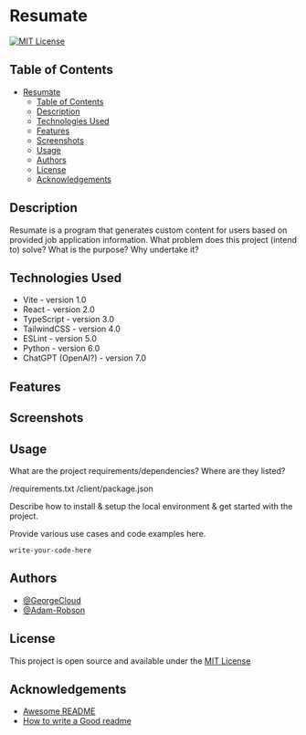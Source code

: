 
# Resumate

<!-- Add badges from somewhere like: [shields.io](https://shields.io/) -->

[![MIT License](https://img.shields.io/badge/License-MIT-green.svg)](https://choosealicense.com/licenses/mit/)

<!-- include the link to hosted projects here: > Live demo: [_here_](https://www.example.com) -->

## Table of Contents

- [Resumate](#resumate)
  - [Table of Contents](#table-of-contents)
  - [Description](#description)
  - [Technologies Used](#technologies-used)
  - [Features](#features)
  - [Screenshots](#screenshots)
  - [Usage](#usage)
  - [Authors](#authors)
  - [License](#license)
  - [Acknowledgements](#acknowledgements)


## Description

Resumate is a program that generates custom content for users based on provided job application information. What problem does this project (intend to) solve? What is the purpose? Why undertake it?

## Technologies Used

- Vite - version 1.0
- React - version 2.0
- TypeScript - version 3.0
- TailwindCSS - version 4.0
- ESLint - version 5.0
- Python - version 6.0
- ChatGPT (OpenAI?) - version 7.0

## Features

## Screenshots

<!-- ![Example screenshot](./img/screenshot.png) -->

## Usage

What are the project requirements/dependencies? Where are they listed?

/requirements.txt
/client/package.json

Describe how to install & setup the local environment & get started with the project.

Provide various use cases and code examples here.

`write-your-code-here`

## Authors

- [@GeorgeCloud](https://www.github.com/GeorgeCloud)
- [@Adam-Robson](https://www.github.com/Adam-Robson)

## License

This project is open source and available under the [MIT License](./LICENSE.md)


## Acknowledgements

 - [Awesome README](https://github.com/matiassingers/awesome-readme)
 - [How to write a Good readme](https://bulldogjob.com/news/449-how-to-write-a-good-readme-for-your-github-project)
